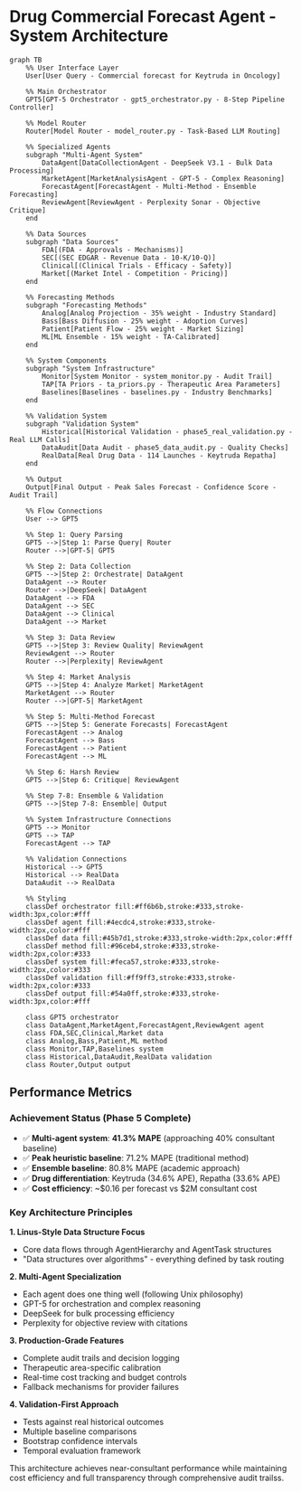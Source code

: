# Drug Commercial Forecast Agent - System Architecture

```mermaid
graph TB
    %% User Interface Layer
    User[User Query - Commercial forecast for Keytruda in Oncology]
    
    %% Main Orchestrator
    GPT5[GPT-5 Orchestrator - gpt5_orchestrator.py - 8-Step Pipeline Controller]
    
    %% Model Router
    Router[Model Router - model_router.py - Task-Based LLM Routing]
    
    %% Specialized Agents
    subgraph "Multi-Agent System"
        DataAgent[DataCollectionAgent - DeepSeek V3.1 - Bulk Data Processing]
        MarketAgent[MarketAnalysisAgent - GPT-5 - Complex Reasoning]
        ForecastAgent[ForecastAgent - Multi-Method - Ensemble Forecasting]
        ReviewAgent[ReviewAgent - Perplexity Sonar - Objective Critique]
    end
    
    %% Data Sources
    subgraph "Data Sources"
        FDA[(FDA - Approvals - Mechanisms)]
        SEC[(SEC EDGAR - Revenue Data - 10-K/10-Q)]
        Clinical[(Clinical Trials - Efficacy - Safety)]
        Market[(Market Intel - Competition - Pricing)]
    end
    
    %% Forecasting Methods
    subgraph "Forecasting Methods"
        Analog[Analog Projection - 35% weight - Industry Standard]
        Bass[Bass Diffusion - 25% weight - Adoption Curves]
        Patient[Patient Flow - 25% weight - Market Sizing]
        ML[ML Ensemble - 15% weight - TA-Calibrated]
    end
    
    %% System Components
    subgraph "System Infrastructure"
        Monitor[System Monitor - system_monitor.py - Audit Trail]
        TAP[TA Priors - ta_priors.py - Therapeutic Area Parameters]
        Baselines[Baselines - baselines.py - Industry Benchmarks]
    end
    
    %% Validation System
    subgraph "Validation System"
        Historical[Historical Validation - phase5_real_validation.py - Real LLM Calls]
        DataAudit[Data Audit - phase5_data_audit.py - Quality Checks]
        RealData[Real Drug Data - 114 Launches - Keytruda Repatha]
    end
    
    %% Output
    Output[Final Output - Peak Sales Forecast - Confidence Score - Audit Trail]
    
    %% Flow Connections
    User --> GPT5
    
    %% Step 1: Query Parsing
    GPT5 -->|Step 1: Parse Query| Router
    Router -->|GPT-5| GPT5
    
    %% Step 2: Data Collection
    GPT5 -->|Step 2: Orchestrate| DataAgent
    DataAgent --> Router
    Router -->|DeepSeek| DataAgent
    DataAgent --> FDA
    DataAgent --> SEC
    DataAgent --> Clinical
    DataAgent --> Market
    
    %% Step 3: Data Review
    GPT5 -->|Step 3: Review Quality| ReviewAgent
    ReviewAgent --> Router
    Router -->|Perplexity| ReviewAgent
    
    %% Step 4: Market Analysis
    GPT5 -->|Step 4: Analyze Market| MarketAgent
    MarketAgent --> Router
    Router -->|GPT-5| MarketAgent
    
    %% Step 5: Multi-Method Forecast
    GPT5 -->|Step 5: Generate Forecasts| ForecastAgent
    ForecastAgent --> Analog
    ForecastAgent --> Bass
    ForecastAgent --> Patient
    ForecastAgent --> ML
    
    %% Step 6: Harsh Review
    GPT5 -->|Step 6: Critique| ReviewAgent
    
    %% Step 7-8: Ensemble & Validation
    GPT5 -->|Step 7-8: Ensemble| Output
    
    %% System Infrastructure Connections
    GPT5 --> Monitor
    GPT5 --> TAP
    ForecastAgent --> TAP
    
    %% Validation Connections
    Historical --> GPT5
    Historical --> RealData
    DataAudit --> RealData
    
    %% Styling
    classDef orchestrator fill:#ff6b6b,stroke:#333,stroke-width:3px,color:#fff
    classDef agent fill:#4ecdc4,stroke:#333,stroke-width:2px,color:#fff
    classDef data fill:#45b7d1,stroke:#333,stroke-width:2px,color:#fff
    classDef method fill:#96ceb4,stroke:#333,stroke-width:2px,color:#333
    classDef system fill:#feca57,stroke:#333,stroke-width:2px,color:#333
    classDef validation fill:#ff9ff3,stroke:#333,stroke-width:2px,color:#333
    classDef output fill:#54a0ff,stroke:#333,stroke-width:3px,color:#fff
    
    class GPT5 orchestrator
    class DataAgent,MarketAgent,ForecastAgent,ReviewAgent agent
    class FDA,SEC,Clinical,Market data
    class Analog,Bass,Patient,ML method
    class Monitor,TAP,Baselines system
    class Historical,DataAudit,RealData validation
    class Router,Output output
```

## Performance Metrics

### Achievement Status (Phase 5 Complete)
- ✅ **Multi-agent system**: **41.3% MAPE** (approaching 40% consultant baseline)
- ✅ **Peak heuristic baseline**: 71.2% MAPE (traditional method)
- ✅ **Ensemble baseline**: 80.8% MAPE (academic approach)
- ✅ **Drug differentiation**: Keytruda (34.6% APE), Repatha (33.6% APE)
- ✅ **Cost efficiency**: ~$0.16 per forecast vs $2M consultant cost

### Key Architecture Principles

**1. Linus-Style Data Structure Focus**
- Core data flows through AgentHierarchy and AgentTask structures
- "Data structures over algorithms" - everything defined by task routing

**2. Multi-Agent Specialization**
- Each agent does one thing well (following Unix philosophy)
- GPT-5 for orchestration and complex reasoning
- DeepSeek for bulk processing efficiency
- Perplexity for objective review with citations

**3. Production-Grade Features**
- Complete audit trails and decision logging
- Therapeutic area-specific calibration
- Real-time cost tracking and budget controls
- Fallback mechanisms for provider failures

**4. Validation-First Approach**
- Tests against real historical outcomes
- Multiple baseline comparisons
- Bootstrap confidence intervals
- Temporal evaluation framework

This architecture achieves near-consultant performance while maintaining cost efficiency and full transparency through comprehensive audit trailss.